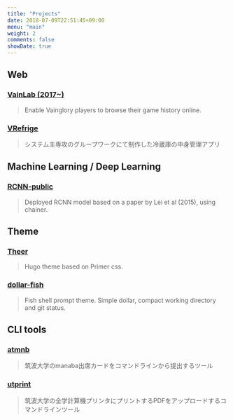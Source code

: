 ```yaml
---
title: "Projects"
date: 2018-07-09T22:51:45+09:00
menu: "main"
weight: 2
comments: false
showDate: true
---
```


## Web

### [VainLab (2017~)](https://vainlab.gitshell.net)
> Enable Vainglory players to browse their game history online.

### [VRefrige](https://github.com/qqhann/VirtualRefrigerator)
> システム主専攻のグループワークにて制作した冷蔵庫の中身管理アプリ

## Machine Learning / Deep Learning

### [RCNN-public](https://github.com/qqhann/RCNN-public)
> Deployed RCNN model based on a paper by Lei et al (2015), using chainer.

## Theme

### [Theer](https://github.com/qqhann/theer)
> Hugo theme based on Primer css.

### [dollar-fish](https://github.com/qqhann/dollar-fish)

> Fish shell prompt theme. Simple dollar, compact working directory and git status.

## CLI tools

### [atmnb](https://github.com/qqhann/atmnb)
> 筑波大学のmanaba出席カードをコマンドラインから提出するツール

### [utprint](https://github.com/qqhann/utprint)
> 筑波大学の全学計算機プリンタにプリントするPDFをアップロードするコマンドラインツール
